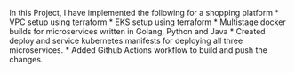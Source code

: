 In this Project, I have implemented the following for a shopping platform
    * VPC setup using terraform
    * EKS setup using terraform
    * Multistage docker builds for microservices written in Golang, Python and Java
    * Created deploy and service kubernetes manifests for deploying all three microservices.
    * Added Github Actions workflow to build and push the changes.
